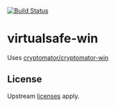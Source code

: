 [![Build Status](https://travis-ci.org/elockcorp/virtualsafe-win.svg?branch=master)](https://travis-ci.org/elockcorp/virtualsafe-win)


# virtualsafe-win
Uses [cryptomator/cryptomator-win](https://github.com/cryptomator/cryptomator-win)

## License

Upstream [licenses](https://github.com/cryptomator/cryptomator-win/blob/master/LICENSE) apply.
